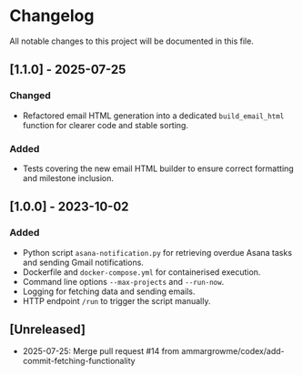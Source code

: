 # Changelog

All notable changes to this project will be documented in this file.

## [1.1.0] - 2025-07-25
### Changed
- Refactored email HTML generation into a dedicated `build_email_html`
  function for clearer code and stable sorting.
### Added
- Tests covering the new email HTML builder to ensure correct formatting
  and milestone inclusion.

## [1.0.0] - 2023-10-02
### Added
- Python script `asana-notification.py` for retrieving overdue Asana tasks and sending Gmail notifications.
- Dockerfile and `docker-compose.yml` for containerised execution.
- Command line options `--max-projects` and `--run-now`.
- Logging for fetching data and sending emails.
- HTTP endpoint `/run` to trigger the script manually.

## [Unreleased]
- 2025-07-25: Merge pull request #14 from ammargrowme/codex/add-commit-fetching-functionality
